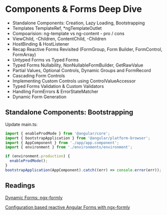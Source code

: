 # Components & Forms Deep Dive

- Standalone Components: Creation, Lazy Loading, Bootstrapping
- Templates TemplateRef, *ngTemplateOutlet
- Compoarision: ng-template vs ng-content - pro / cons
- ViewChild, -Children, ContentChild, -Children
- HostBinding & HostListener
- Recap Reactive Forms Revisited (FormGroup, Form Builder, FormControl, FormArray)
- Untyped Forms vs Typed Forms 
- Typed Forms Nullability, NonNullableFormBuilder, GetRawValue
- Partial Values, Optional Controls, Dynamic Groups and FormRecord
- Cascading Form Controls
- Implementing Custom Controls using ControlValueAccessor
- Typed Forms Validation & Custom Validators
- Handling FormErrors & ErrorStateMatcher
- Dynamic Form Generation

## Standalone Components: Bootstrapping

Update main.ts:

```typescript
import { enableProdMode } from '@angular/core';
import { bootstrapApplication } from '@angular/platform-browser';
import { AppComponent } from './app/app.component';
import { environment } from './environments/environment';

if (environment.production) {
  enableProdMode();
}
bootstrapApplication(AppComponent).catch((err) => console.error(err));
```
## Readings

[Dynamic Forms: ngx-formly](https://github.com/ngx-formly/ngx-formly)

[Configuration based reactive Angular Forms with ngx-formly](https://egghead.io/playlists/configuration-based-reactive-angular-forms-with-ngx-formly-465f)
